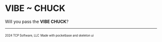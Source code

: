 # VIBE ~ CHUCK

Will you pass the **VIBE CHUCK**?

---
<sub><sup>2024 TCP Software, LLC</sup></sub>
<sub><sup>Made with pocketbase and skeleton ui</sup></sub>
